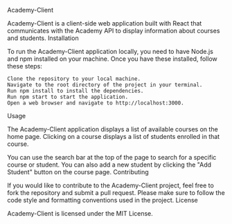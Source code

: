 Academy-Client

Academy-Client is a client-side web application built with React that communicates with the Academy API to display information about courses and students.
Installation

To run the Academy-Client application locally, you need to have Node.js and npm installed on your machine. Once you have these installed, follow these steps:

    Clone the repository to your local machine.
    Navigate to the root directory of the project in your terminal.
    Run npm install to install the dependencies.
    Run npm start to start the application.
    Open a web browser and navigate to http://localhost:3000.

Usage

The Academy-Client application displays a list of available courses on the home page. Clicking on a course displays a list of students enrolled in that course.

You can use the search bar at the top of the page to search for a specific course or student. You can also add a new student by clicking the "Add Student" button on the course page.
Contributing

If you would like to contribute to the Academy-Client project, feel free to fork the repository and submit a pull request. Please make sure to follow the code style and formatting conventions used in the project.
License

Academy-Client is licensed under the MIT License.
